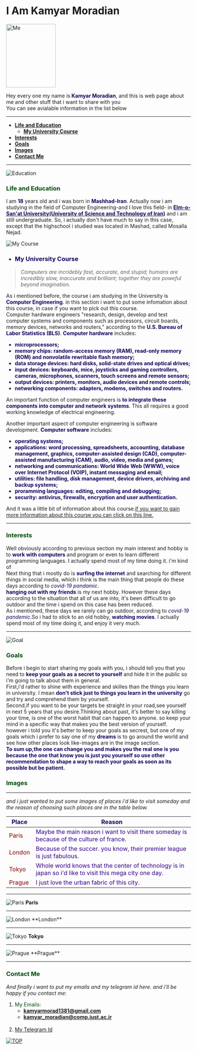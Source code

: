 <h1 id = "beginning">I Am Kamyar Moradian</h1>
<img src = "IMG-20201101-WA0017.jpg" alt = "Me" title = "Me" width = "135px" height = "173px" padding-left = "100px" >    

<p>Hey every one my name is<span style = "color : #15005C"><b> Kamyar Moradian</b></span>, and this is web page about me and other stuff that i want to share with you<br>
   You can see avialable information in the list below</p>
 
 ---

+ <a href = "#Edu"><strong>Life and Education</strong></a> 
   + <a href = "#Course"><strong>My University Course</strong></a> 
+ <a href = "#Interest"><strong>Interests</strong></a>
+ <a href = "#Goals"><strong>Goals</strong></a>
+ <a href = "#Images"><strong>Images</strong></a>
+ <a href = "#Contact"><strong>Contact Me</strong></a>

<!---
if wanted to write this code fully in html syntax ten it would be like it
   <ul>
        <a href="Edu">
            <li><strong>Life and Education</strong></li>
        </a>
        <ul>
            <a href="Course">
                <li><strong>My University Cours</strong></li>
            </a>
        </ul>
        <a href="#Interest">
            <li><strong>Interests</strong></li>
        </a>
        <a href="#Goals">
            <li><strong>Goals</strong></li>
        </a>
        <a href="#Images">
            <li><strong>Images</strong< /li>
        </a>
        <a href="#Contact">
            <li><strong>Contact Me</strong></li>
        </a>
    </ul>
-->

---
<img src = "./learning.jpg" alt = "Education" title = "Education">

### <b style = " color : #004A0B ">Life and Education</b>

<!---
<h3 style = " color : #004A0B  "><b>Life and Education</b></h3> 
-->

<p id = "Life and Education">
   I am <b style = "color : #15005C">18</b> years old and i was born in <strong style = "color : #15005C">Mashhad-Iran</strong>. Actually now i am studying in the field of Computer Engineering-and I love this field- in <a href = "http://www.iust.ac.ir/en" title = "URL of My Uni WebSite"><b style = "color : #15005C">Elm-o-San'at University(University of Science and Technology of Iran)</b></a> and i am still undergraduate. So, i actually don't have much to say in this case, except that the highschool i studied was located in Mashad, called Mosalla Nejad.
</p>

<img src = "./Course.jpg" alt = "My Course" title = "My Course">

<ul><li><h3><b style = "color : #15005C">My University Course</b></h3></li></ul>
<blockquote><em>Computers are incridebly fast, accurate, and stupid; humans are incredibly slow, inaccurate and brilliant; together they are poweful beyond imagination.</em></blockquote>
<p id = "Course">
   As i mentioned before, the course i am studying in the University is <b style = "color : #15005C">Computer Engineering</b>. in this section i want to put some infomation about this course, in case if you want to pick out this course.<br>
   Computer hardware engineers "research, design, develop and test computer systems and components such as processors, circuit boards, memory devices, networks and routers," according to the <b style = "color : #15005C">U.S. Bureau of Labor Statistics (BLS)</b>. <b style = "color : #15005C">Computer hardware</b> includes:</p>

   <ul style = "color : #15005C">
   <li><b >microprocessors;</b></li>
      <li><b >memory chips: random-access memory (RAM), read-only memory (ROM) and nonvolatile rewritable flash memory;</b></li>
      <li><b >data storage devices: hard disks, solid-state drives and optical drives;</b></li>
      <li><b >input devices: keyboards, mice, joysticks and gaming controllers, cameras, microphones, scanners, touch screens and remote sensors;</b></li>
      <li><b >output devices: printers, monitors, audio devices and remote controls;</b></li>
      <li><b >networking components: adapters, modems, switches and routers.</b></li>
   </ul>
   <p>An important function of computer engineers is <b style = "color : #15005C">to integrate these components into computer and network systems</b>. This all requires a good working knowledge of electrical engineering.</p>
   <p>Another important aspect of computer engineering is software development. <b style = "color : #15005C">Computer software</b> includes:</p>
   <ul style = "color : #15005C">
      <li><b>operating systems;</b></li>
      <li><b>applications: word processing, spreadsheets, accounting, database management, graphics, computer-assisted design (CAD), computer-assisted manufacturing (CAM),              audio, video, media and games;</b></li>
      <li><b>networking and communications: World Wide Web (WWW), voice over Internet Protocol (VOIP), instant messaging and email;</b></li>
      <li><b>utilities: file handling, disk management, device drivers, archiving and backup systems;</b></li>
      <li><b>proramming languages: editing, compiling and debugging;</b></li>
      <li><b>security: antivirus, firewalls, encryption and user authentication.</b></li>
   </ul>
<p>And it was a little bit of information about this course.<a href = "https://www.livescience.com/48326-computer-engineering.html#:~:text=Computer%20engineering%20is%20the%20branch,systems%20and%20other%20technological%20devices.">if you want to gain more information about this course you can click on this line.</a></p>

---

### <b style = " color : #004A0B">Interests</b>

<!---
<h3 style = "color : #004A0B"><b>Interests/b></h3>
-->

<p id = "Interest">
    Well obviously according to previous section my main interest and hobby is to <b style = "color : #15005C">work with computers</b> and program or even to learn different programming languages. I actually spend most of my time doing it. i'm kind of <br>
   Next thing that i mostly do is <b style = "color : #15005C">surfing the internet</b> and searching for different things in social media, which i think is the main thing that people do these days according  to <em style = "color : #15005C">covid-19 pandamic</em>.<br>
   <b style = "color : #15005C">hanging out with my friends</b> is my next hobby. However these days according to the situation that all of us are into, it's been difficult to go outdoor and the time i spend on this case has been reduced.<br>
    As i mentioned, these days we rarely can go outdoor, according to <em style = "color : #15005C">covid-19 pandemic</em>.So i had to stick to an old hobby, <b style = "color : #15005C">watching movies</b>. I actually spend most of my time doing it, and enjoy it very much.
</p>

---

<img src = "./goals.jpg" alt = "Goal" title = "Goal">

### <b style = " color : #004A0B">Goals</b>

<!---
<h3 style = "color : #004A0B"><b>Goals</b></h3>
-->

<p id = "Goals">
Before i begin to start sharing my goals with you, i should tell you that you need to <b style = "color : #15005C">keep your goals as a secret to yourself</b> and hide it in the public so i'm going to talk about them in general.<br>
First,i'd rather to shine with experience and skilles than the things you learn in university. I mean <b style = "color : #15005C">don't stick just to things you learn in the university</b> go and try and comprehend them by yourself.<br>
Second,if you want to be your targets be straight in your road,see yourself in next 5 years that you desire.Thinking about past, it's better to say killing your time, is one of the worst habit that can happen to anyone. so keep your mind in a specific way that makes you the best version of yourself.<br>
however i told you it's better to keep your goals as secrest, but one of my goals which i prefer to say one of my <b style = "color : #15005C">dreams</b> is to go around the world and see how other places look like-images are in the image section.<br>
<strong style = "color : #15005C">To sum up,the one can change you and makes you the real one is you because the one that know you is just you yourself so use other recommendation to shape a way to reach your goals as soon as its possible but be patient.</strong>
</p>

### <b style = " color : #004A0B" id = "Images">Images</b>

<!---
<h3 style = "color : #004A0B""><b>Images</b></h3>
-->

--- 

_and i just wanted to put some images of places i'd like to visit someday and the reason of choosing such places are in the table below._

| <span style = "color : #15005C">Place</span>  | <span style = "color : #15005C">Reason</span> |
| --------------------------------------------- | --------------------------------------------- |
| <span style = "color : #850000">Paris</span>  | <span style = "color : #35008C">Maybe the main reason i want to visit there someday is because of the culture of france.</span> |
| <span style = "color : #850000">London</span> | <span style = "color : #35008C">Because of the succer. you know, their premier league is just fabulous.</span> |
| <span style = "color : #850000">Tokyo</span>  | <span style = "color : #35008C">Whole world knows that the center of technology is in japan so i'd like to visit this mega city one day.</span> |
| <span style = "color : #850000">Prague</span> | <span style = "color : #35008C">I just love the urban fabric of this city.</span> |

<hr>

<!---
<i>and i just added some images there of places that i'd like to visit someday.</i>
<table>
    <thead>
        <tr style = "color : #15005C">>
            <th>Place</th>
            <th>Reason</th>
        </tr>
    </thead>
    <tbody>
        <tr>
            <td style = "color : #850000">>Paris</td>
            <td <span style = "color : #35008C">>Maybe the main reason i want to visit there someday is because of the culture of france.</td>
        </tr>
        <tr>
            <td style = "color : #850000">>London</td>
            <td <span style = "color : #35008C">>Because of the succer. you know, their premier league is just fabulous.</td>
        </tr>
        <tr>
            <td style = "color : #850000">>Tokyo</td>
            <td <span style = "color : #35008C">>Whole world knows that the center of technology is in japan so i'd like to visit this mega city one day.</td>
        </tr>
        <tr>
            <td style = "color : #850000">>Prague</td>
            <td <span style = "color : #35008C">>I just love the urban fabric of this city.</td>
        </tr>
    </tbody>
</table>
-->

![Paris](https://images.adsttc.com/media/images/5d44/14fa/284d/d1fd/3a00/003d/large_jpg/eiffel-tower-in-paris-151-medium.jpg?1564742900"Paris")
**Paris**

<!----
<img src = "https://images.adsttc.com/media/images/5d44/14fa/284d/d1fd/3a00/003d/large_jpg/eiffel-tower-in-paris-151-medium.jpg?1564742900" alt = "Paris" title = "Paris">
<p><b>Lodon</b></p>
--->

<hr>
                                                                    
<img src = "./london.jpg" alt = "London" title = "London">
**London**

----
                                                                     
![Tokyo](https://stillmedab.olympic.org/media/Images/OlympicOrg/News/2020/03/24/2020-03-24-tokyo-thumbnail-01.jpg?interpolation=lanczos-none&resize=*:*"Tokyo")
**Tokyo**

<!--- <img src = "https://stillmedab.olympic.org/media/Images/OlympicOrg/News/2020/03/24/2020-03-24-tokyo-thumbnail-01.jpg?interpolation=lanczos-none&resize=*:*" alt = "Tokyo" title = "Tokyo">
<p><b>Tokyo</b></p> --->

----
                                                                     
<img src = "./prague.jpg" alt = "Prague" title = "Prague">
**Prague**
                                                                     
<hr>

### <b style = " color : 004A0B" id = "Contact">Contact Me</b>

<!--- <h3 style = "color : "004A0B" id =  "contact"><b>Contact Me</b></h3> --->

*And finally i want to put my emails and my telegram id here. and i'll be happy if you contact me*: <br>

<!--- <p>And finally i want to put my emails and my telegram id here. and i'll be happy if you contact me:</p> --->

1. <span style = "color : 004A0B">My Emails:</span>
   + <b style = "color : 004A0B">kamyarmorad1381@gmail.com</b> <br>
   + <b style = "color : 004A0B">kamyar_moradian@comp.iust.ac.ir</b> <br>
   <br>
2. [My Telegram Id](https://t.me/Kami_2002 "My telegram Id(click on it)")<br>

<!---
<ol>
   <li style = "color : 004A0B">My Emails</li>
   <ul style = "color : 004A0B">
      <li><b>kamyarmorad1381@gmail.com</b></li>
      <li><b>kamyar_moradian@comp.iust.ac.ir</b></li>
   </ul>
   <a href = "https://t.me/Kami_2002" title = "My telegram Id(click on it :) )"><li>My Telegram Id</li></a>
</ol>
-->

<a href = "#beginning"> ![TOP](./mainupperArrow.png) </a>
<!-- <a href = "#beginning"><img src = "./mainupperArrow.png" alt = "TOP"></a> -->
